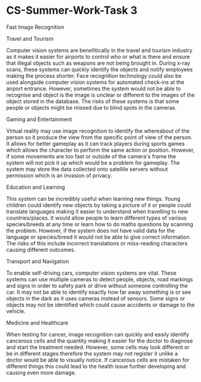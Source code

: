 # CS-Summer-Work-Task 3

Fast Image Recognition

Travel and Tourism

Computer vision systems are benefitically in the travel and tourism industry as it makes it easier for airports to control who or what is there and ensure that illegal objects such as weapons are not being brought in. During x-ray scans, these systems can quickly identify the objects and notify employees making the process shorter. Face recognition technology could also be used alongside computer vision systems for automated check-ins at the airport entrance. However, sometimes the system would not be able to recognise and object is the image is unclear or different to the images of the object stored in the database. The risks of these systems is that some people or objects might be missed due to blind spots in the cameras.

Gaming and Entertainment

Virtual reality may use image recognition to identify the whereabout of the person so it produce the view from the specific point of view of the person. It allows for better gameplay as it can track players during sports games which allows the character to perform the same action or position. However, if some movements are too fast or outside of the camera's frame the system will not pick it up which would be a problem for gameplay. The system may store the data collected onto satellile servers without permission which is an invasion of privacy.

Education and Learning

This system can be incredibly useful when learning new things. Young children could identify new objects by taking a picture of it or people could translate languages making it easier to understand when travelling to new countries/places. It would allow people to learn different types of various species/breeds at any time or learn how to do maths questions by scanning the problem. However, if the system does not have valid data for the language or species/breed it would not be able to give correct information. The risks of this include incorrect translations or miss-reading characters causing different outcomes.

Transport and Navigation

To enable self-driving cars, computer vision systems are vital. These systems can use multiple cameras to detect people, objects, road markings and signs in order to safety park or drive without someone controlling the car. It may not be able to identify exactly how far away something is or see objects in the dark as it uses cameras instead of sensors. Some signs or objects may not be identified which could cause accidents or damage to the vehicle.

Medicine and Healthcare

When testing for cancer, image recognition can quickly and easily identify cancerous cells and the quantity making it easier for the doctor to diagnose and start the treatment needed. However, some cells may look different or be in different stages therefore the system may not register it unlike a doctor would be able to visually notice. If cancerous cells are mistaken for different things this could lead to the health issue further developing and causing even more damage.
